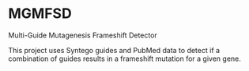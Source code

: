 # MGMFSD
Multi-Guide Mutagenesis Frameshift Detector


This project uses Syntego guides and PubMed data to detect if a combination of
guides results in a frameshift mutation for a given gene.
